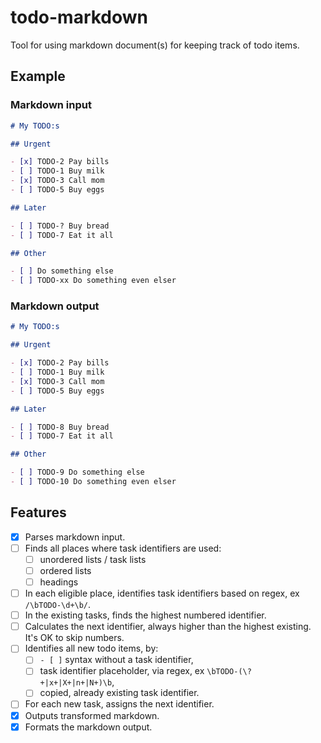 # todo-markdown

Tool for using markdown document(s) for keeping track of todo items.

## Example

### Markdown input

```markdown
# My TODO:s

## Urgent

- [x] TODO-2 Pay bills
- [ ] TODO-1 Buy milk
- [x] TODO-3 Call mom
- [ ] TODO-5 Buy eggs

## Later

- [ ] TODO-? Buy bread
- [ ] TODO-7 Eat it all

## Other

- [ ] Do something else
- [ ] TODO-xx Do something even elser
```

### Markdown output

```markdown
# My TODO:s

## Urgent

- [x] TODO-2 Pay bills
- [ ] TODO-1 Buy milk
- [x] TODO-3 Call mom
- [ ] TODO-5 Buy eggs

## Later

- [ ] TODO-8 Buy bread
- [ ] TODO-7 Eat it all

## Other

- [ ] TODO-9 Do something else
- [ ] TODO-10 Do something even elser
```

## Features

- [x] Parses markdown input.
- [ ] Finds all places where task identifiers are used:
  - [ ] unordered lists / task lists
  - [ ] ordered lists
  - [ ] headings
- [ ] In each eligible place, identifies task identifiers based on regex, ex
      `/\bTODO-\d+\b/`.
- [ ] In the existing tasks, finds the highest numbered identifier.
- [ ] Calculates the next identifier, always higher than the highest existing.
      It's OK to skip numbers.
- [ ] Identifies all new todo items, by:
  - [ ] `- [ ]` syntax without a task identifier,
  - [ ] task identifier placeholder, via regex, ex `\bTODO-(\?+|x+|X+|n+|N+)\b`,
  - [ ] copied, already existing task identifier.
- [ ] For each new task, assigns the next identifier.
- [x] Outputs transformed markdown.
- [x] Formats the markdown output.
